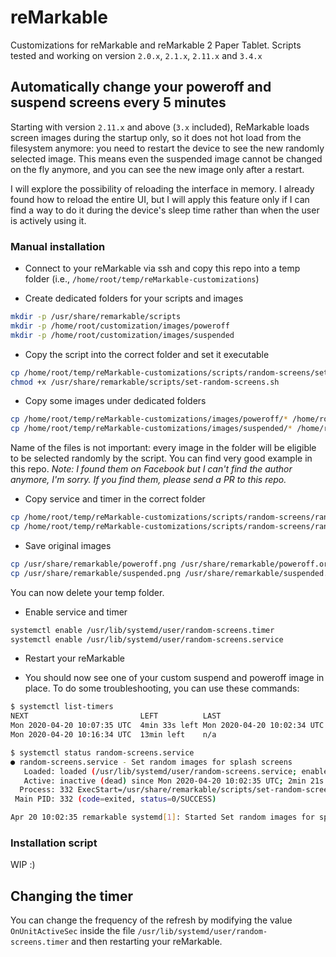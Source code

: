 # reMarkable

Customizations for reMarkable and reMarkable 2 Paper Tablet.
Scripts tested and working on version `2.0.x`, `2.1.x`, `2.11.x` and `3.4.x`

## Automatically change your poweroff and suspend screens every 5 minutes

Starting with version `2.11.x` and above (`3.x` included), ReMarkable loads screen images during the startup only, so it does not hot load from the filesystem anymore: you need to restart the device to see the new randomly selected image. This means even the suspended image cannot be changed on the fly anymore, and you can see the new image only after a restart.

I will explore the possibility of reloading the interface in memory. I already found how to reload the entire UI, but I will apply this feature only if I can find a way to do it during the device's sleep time rather than when the user is actively using it.

### Manual installation

- Connect to your reMarkable via ssh and copy this repo into a temp folder (i.e., `/home/root/temp/reMarkable-customizations`)

- Create dedicated folders for your scripts and images

```bash
mkdir -p /usr/share/remarkable/scripts
mkdir -p /home/root/customization/images/poweroff
mkdir -p /home/root/customization/images/suspended
```

- Copy the script into the correct folder and set it executable

```bash
cp /home/root/temp/reMarkable-customizations/scripts/random-screens/set-random-screens.sh /usr/share/remarkable/scripts/
chmod +x /usr/share/remarkable/scripts/set-random-screens.sh
```

- Copy some images under dedicated folders

```bash
cp /home/root/temp/reMarkable-customizations/images/poweroff/* /home/root/customization/images/poweroff
cp /home/root/temp/reMarkable-customizations/images/suspended/* /home/root/customization/images/suspended
```

Name of the files is not important: every image in the folder will be eligible to be selected randomly by the script. You can find very good example in this repo.
_Note: I found them on Facebook but I can't find the author anymore, I'm sorry. If you find them, please send a PR to this repo._

- Copy service and timer in the correct folder

```bash
cp /home/root/temp/reMarkable-customizations/scripts/random-screens/random-screens.service /usr/lib/systemd/user/random-screens.service
cp /home/root/temp/reMarkable-customizations/scripts/random-screens/random-screens.timer /usr/lib/systemd/user/random-screens.timer
```

- Save original images

```bash
cp /usr/share/remarkable/poweroff.png /usr/share/remarkable/poweroff.original.png
cp /usr/share/remarkable/suspended.png /usr/share/remarkable/suspended.original.png
```

You can now delete your temp folder.

- Enable service and timer

```bash
systemctl enable /usr/lib/systemd/user/random-screens.timer
systemctl enable /usr/lib/systemd/user/random-screens.service
```

- Restart your reMarkable

- You should now see one of your custom suspend and poweroff image in place. To do some troubleshooting, you can use these commands:

```bash
$ systemctl list-timers
NEXT                         LEFT          LAST                         PASSED  UNIT                         ACTIVATES
Mon 2020-04-20 10:07:35 UTC  4min 33s left Mon 2020-04-20 10:02:34 UTC  26s ago random-screens.timer         random-screens.service
Mon 2020-04-20 10:16:34 UTC  13min left    n/a                          n/a     systemd-tmpfiles-clean.timer systemd-tmpfiles-clean.service

$ systemctl status random-screens.service
● random-screens.service - Set random images for splash screens
   Loaded: loaded (/usr/lib/systemd/user/random-screens.service; enabled; vendor preset: enabled)
   Active: inactive (dead) since Mon 2020-04-20 10:02:35 UTC; 2min 21s ago
  Process: 332 ExecStart=/usr/share/remarkable/scripts/set-random-screens.sh (code=exited, status=0/SUCCESS)
 Main PID: 332 (code=exited, status=0/SUCCESS)

Apr 20 10:02:35 remarkable systemd[1]: Started Set random images for splash screens.
```

### Installation script

WIP :)

## Changing the timer

You can change the frequency of the refresh by modifying the value `OnUnitActiveSec` inside the file `/usr/lib/systemd/user/random-screens.timer` and then restarting your reMarkable.
